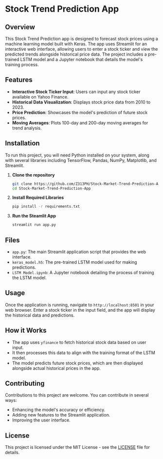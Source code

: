 # Stock Trend Prediction App

## Overview
This Stock Trend Prediction app is designed to forecast stock prices using a machine learning model built with Keras. The app uses Streamlit for an interactive web interface, allowing users to enter a stock ticker and view the predicted trends alongside historical price data. The project includes a pre-trained LSTM model and a Jupyter notebook that details the model's training process.

## Features
- **Interactive Stock Ticker Input**: Users can input any stock ticker available on Yahoo Finance.
- **Historical Data Visualization**: Displays stock price data from 2010 to 2023.
- **Price Prediction**: Showcases the model's prediction of future stock prices.
- **Moving Averages**: Plots 100-day and 200-day moving averages for trend analysis.

## Installation

To run this project, you will need Python installed on your system, along with several libraries including TensorFlow, Pandas, NumPy, Matplotlib, and Streamlit.

1. **Clone the repository**
   ```bash
   git clone https://github.com/Z313PH/Stock-Market-Trend-Prediction-App.git
   cd Stock-Market-Trend-Prediction-App
2. **Install Required Libraries**
   ```bash
   pip install -r requirements.txt
4. **Run the Steamlit App**
   ```bash
   streamlit run app.py
## Files
- `app.py`: The main Streamlit application script that provides the web interface.
- `keras_model.h5`: The pre-trained LSTM model used for making predictions.
- `LSTM Model.ipynb`: A Jupyter notebook detailing the process of training the LSTM model.

## Usage
Once the application is running, navigate to `http://localhost:8501` in your web browser. Enter a stock ticker in the input field, and the app will display the historical data and predictions.

## How it Works
- The app uses `yfinance` to fetch historical stock data based on user input.
- It then processes this data to align with the training format of the LSTM model.
- The model predicts future stock prices, which are then displayed alongside actual historical prices in the app.

## Contributing
Contributions to this project are welcome. You can contribute in several ways:
- Enhancing the model's accuracy or efficiency.
- Adding new features to the Streamlit application.
- Improving the user interface.
  
## License
This project is licensed under the MIT License - see the [LICENSE](LICENSE) file for details. 
